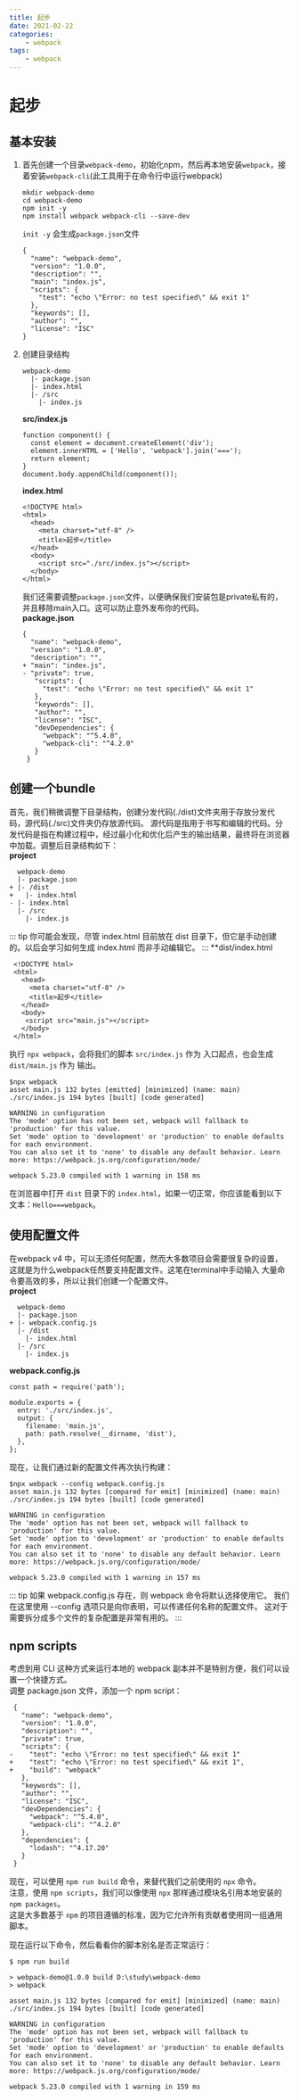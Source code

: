 ```yaml
---
title: 起步
date: 2021-02-22
categories:
    - webpack
tags:
    - webpack
---
```

# 起步
## 基本安装
1. 首先创建一个目录`webpack-demo`，初始化npm，然后再本地安装`webpack`，接着安装`webpack-cli`(此工具用于在命令行中运行webpack)
    ```
    mkdir webpack-demo
    cd webpack-demo
    npm init -y
    npm install webpack webpack-cli --save-dev
    ```
    `init -y` 会生成`package.json`文件
    ```
    {
      "name": "webpack-demo",
      "version": "1.0.0",
      "description": "",
      "main": "index.js",
      "scripts": {
        "test": "echo \"Error: no test specified\" && exit 1"
      },
      "keywords": [],
      "author": "",
      "license": "ISC"
    }
    ```
2. 创建目录结构
    ```
    webpack-demo
      |- package.json
      |- index.html
      |- /src
        |- index.js
    ```
    **src/index.js**
    ```
    function component() {
      const element = document.createElement('div');
      element.innerHTML = ['Hello', 'webpack'].join('===');
      return element;
    }
    document.body.appendChild(component());
    ```
    **index.html**
    ```
    <!DOCTYPE html>
    <html>
      <head>
        <meta charset="utf-8" />
        <title>起步</title>
      </head>
      <body>
        <script src="./src/index.js"></script>
      </body>
    </html>
    ```
   我们还需要调整`package.json`文件，以便确保我们安装包是private私有的，并且移除main入口。这可以防止意外发布你的代码。  
   **package.json**
   ```
   {
     "name": "webpack-demo",
     "version": "1.0.0",
     "description": "",
   + "main": "index.js",
   - "private": true,
      "scripts": {
        "test": "echo \"Error: no test specified\" && exit 1"
      },
      "keywords": [],
      "author": "",
      "license": "ISC",
      "devDependencies": {
        "webpack": "^5.4.0",
        "webpack-cli": "^4.2.0"
      }
    }
   ```
## 创建一个bundle
首先，我们稍微调整下目录结构，创建分发代码(./dist)文件夹用于存放分发代码，源代码(./src)文件夹仍存放源代码。
源代码是指用于书写和编辑的代码。分发代码是指在构建过程中，经过最小化和优化后产生的输出结果，最终将在浏览器中加载。调整后目录结构如下：  
**project**
```
  webpack-demo
  |- package.json
+ |- /dist
+   |- index.html
- |- index.html
  |- /src
    |- index.js
```
::: tip
你可能会发现，尽管 index.html 目前放在 dist 目录下，但它是手动创建的。以后会学习如何生成 index.html 而非手动编辑它。
:::
**dist/index.html
```
 <!DOCTYPE html>
 <html>
   <head>
     <meta charset="utf-8" />
     <title>起步</title>
   </head>
   <body>
    <script src="main.js"></script>
   </body>
 </html>
```
执行 `npx webpack`，会将我们的脚本 `src/index.js` 作为 入口起点，也会生成 `dist/main.js` 作为 输出。
```
$npx webpack
asset main.js 132 bytes [emitted] [minimized] (name: main)
./src/index.js 194 bytes [built] [code generated]

WARNING in configuration
The 'mode' option has not been set, webpack will fallback to 'production' for this value.
Set 'mode' option to 'development' or 'production' to enable defaults for each environment.
You can also set it to 'none' to disable any default behavior. Learn more: https://webpack.js.org/configuration/mode/

webpack 5.23.0 compiled with 1 warning in 158 ms
```
在浏览器中打开 `dist` 目录下的 `index.html`，如果一切正常，你应该能看到以下文本：`Hello===webpack`。
## 使用配置文件
在webpack v4 中，可以无须任何配置，然而大多数项目会需要很复杂的设置，这就是为什么webpack任然要支持配置文件。这笔在terminal中手动输入
大量命令要高效的多，所以让我们创建一个配置文件。  
**project**
```
  webpack-demo
  |- package.json
+ |- webpack.config.js
  |- /dist
    |- index.html
  |- /src
    |- index.js
```
**webpack.config.js**
```
const path = require('path');

module.exports = {
  entry: './src/index.js',
  output: {
    filename: 'main.js',
    path: path.resolve(__dirname, 'dist'),
  },
};
```
现在，让我们通过新的配置文件再次执行构建：
```
$npx webpack --config webpack.config.js
asset main.js 132 bytes [compared for emit] [minimized] (name: main)
./src/index.js 194 bytes [built] [code generated]

WARNING in configuration
The 'mode' option has not been set, webpack will fallback to 'production' for this value.
Set 'mode' option to 'development' or 'production' to enable defaults for each environment.
You can also set it to 'none' to disable any default behavior. Learn more: https://webpack.js.org/configuration/mode/

webpack 5.23.0 compiled with 1 warning in 157 ms
```
::: tip
如果 webpack.config.js 存在，则 webpack 命令将默认选择使用它。
我们在这里使用 --config 选项只是向你表明，可以传递任何名称的配置文件。
这对于需要拆分成多个文件的复杂配置是非常有用的。
:::
## npm scripts
考虑到用 CLI 这种方式来运行本地的 webpack 副本并不是特别方便，我们可以设置一个快捷方式。  
调整 package.json 文件，添加一个 npm script：
```
 {
   "name": "webpack-demo",
   "version": "1.0.0",
   "description": "",
   "private": true,
   "scripts": {
-    "test": "echo \"Error: no test specified\" && exit 1"
+    "test": "echo \"Error: no test specified\" && exit 1",
+    "build": "webpack"
   },
   "keywords": [],
   "author": "",
   "license": "ISC",
   "devDependencies": {
     "webpack": "^5.4.0",
     "webpack-cli": "^4.2.0"
   },
   "dependencies": {
     "lodash": "^4.17.20"
   }
 }
```
现在，可以使用 `npm run build` 命令，来替代我们之前使用的 `npx` 命令。  
注意，使用 `npm scripts`，我们可以像使用 `npx` 那样通过模块名引用本地安装的 `npm packages`。  
这是大多数基于 `npm` 的项目遵循的标准，因为它允许所有贡献者使用同一组通用脚本。

现在运行以下命令，然后看看你的脚本别名是否正常运行：
```
$ npm run build

> webpack-demo@1.0.0 build D:\study\webpack-demo
> webpack

asset main.js 132 bytes [compared for emit] [minimized] (name: main)
./src/index.js 194 bytes [built] [code generated]

WARNING in configuration
The 'mode' option has not been set, webpack will fallback to 'production' for this value.
Set 'mode' option to 'development' or 'production' to enable defaults for each environment.
You can also set it to 'none' to disable any default behavior. Learn more: https://webpack.js.org/configuration/mode/

webpack 5.23.0 compiled with 1 warning in 159 ms
```
